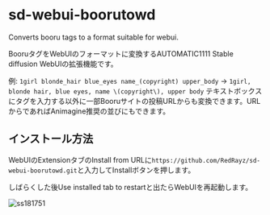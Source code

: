 # sd-webui-boorutowd
 Converts booru tags to a format suitable for webui.
 
 BooruタグをWebUIのフォーマットに変換するAUTOMATIC1111 Stable diffusion WebUIの拡張機能です。
 
 例: `1girl blonde_hair blue_eyes name_(copyright) upper_body` -> `1girl, blonde hair, blue eyes, name \(copyright\), upper body`
 テキストボックスにタグを入力する以外に一部Booruサイトの投稿URLからも変換できます。URLからであればAnimagine推奨の並びにもできます。

## インストール方法
WebUIのExtensionタブのInstall from URLに`https://github.com/RedRayz/sd-webui-boorutowd.git`と入力してInstallボタンを押します。

しばらくした後Use installed tab to restartと出たらWebUIを再起動します。

![ss181751](https://github.com/RedRayz/sd-webui-boorutowd/assets/71994877/a73e827c-a82f-475a-b543-4d15183d6ec5)
